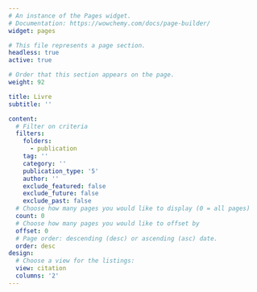 ```yaml
---
# An instance of the Pages widget.
# Documentation: https://wowchemy.com/docs/page-builder/
widget: pages

# This file represents a page section.
headless: true
active: true

# Order that this section appears on the page.
weight: 92

title: Livre
subtitle: ''

content:
  # Filter on criteria
  filters:
    folders:
      - publication
    tag: ''
    category: ''
    publication_type: '5'
    author: ''
    exclude_featured: false
    exclude_future: false
    exclude_past: false
  # Choose how many pages you would like to display (0 = all pages)
  count: 0
  # Choose how many pages you would like to offset by
  offset: 0
  # Page order: descending (desc) or ascending (asc) date.
  order: desc
design:
  # Choose a view for the listings:
  view: citation
  columns: '2'
---
```


<!--
{{% callout note %}}
Quickly discover relevant content by [filtering publications](./publication/).
{{% /callout %}}
-->
